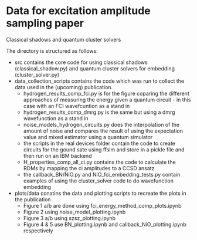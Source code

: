 # Data for excitation amplitude sampling paper
Classical shadows and quantum cluster solvers

The directory is structured as follows:
- src contains the core code for using classical shadows (classical_shadow.py) and quantum cluster solvers for embedding (cluster_solver.py)
- data_collection_scripts contains the code which was run to collect the data used in the (upcoming) publication.
  - hydrogen_results_comp_fci.py is for the figure coparing the different approaches of measuring the energy given a quantum circuit - in this case with an FCI wavefcuntion as a stand in
  - hydrogen_results_comp_dmrg.py is the same but using a dmrg wavefunction as a stand in
  - noise_models_hydrogen_circuits.py does the interpolation of the amount of noise and compares the result of using the expectation value and mixed estimator using a quantum simulator
  - the scripts in the real devices folder contain the code to create circuits for the gound sate using ffsim and store in a pickle file and then run on an IBM backend
  - H_properties_comp_all_ci.py contains the code to calculate the RDMs by mapping the ci amplitudes to a CCSD ansatz
  - the callback_BN/NiO.py and NiO_fci_embedding_tests.py contain examples of using the cluster_solver code to do wavefunction embedding
- plots/data conatins the data and plotting scripts to recreate the plots in the publication
  - Figure 1 a/b are done using fci_energy_method_comp_plots.ipynb
  - Figure 2 using noise_model_plotting.ipynb
  - Figure 3 a/b using szsz_plotting.ipynb
  - Figure 4 & 5 use BN_plotting.ipynb and callback_NiO_plotting.ipynb respectively
